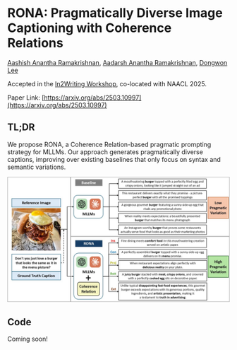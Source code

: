 # RONA: Pragmatically Diverse Image Captioning with Coherence Relations

[Aashish Anantha Ramakrishnan](https://aashish2000.github.io), [Aadarsh Anantha Ramakrishnan](https://www.linkedin.com/in/aadarsh-a/), [Dongwon Lee](https://scholar.google.com/citations?user=MzL-WnEAAAAJ&hl=en)

Accepted in the [In2Writing Workshop](https://in2writing.glitch.me/), co-located with NAACL 2025.

Paper Link: [https://arxiv.org/abs/2503.10997](https://arxiv.org/abs/2503.10997)

## TL;DR

We propose RONA, a Coherence Relation-based pragmatic prompting strategy for MLLMs. Our approach generates pragmatically diverse captions, improving over existing baselines that only focus on syntax and semantic variations. 

![Arch Diagram](./images/arch_diagram_final.jpg)

## Code
Coming soon!

